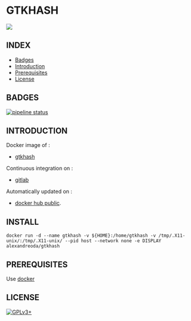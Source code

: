 # GTKHASH

<img src="https://salsa.debian.org/uploads/-/system/project/avatar/21127/gtkhash.png" />


## INDEX

- [Badges](#BADGES)
- [Introduction](#INTRODUCTION)
- [Prerequisites](#PREREQUISITESITES)
- [License](#LICENSE)


## BADGES

[![pipeline status](https://gitlab.com/oda-alexandre/gtkhash/badges/master/pipeline.svg)](https://gitlab.com/oda-alexandre/gtkhash/commits/master)


## INTRODUCTION

Docker image of :

- [gtkhash](https://github.com/tristanheaven/gtkhash)

Continuous integration on :

- [gitlab](https://gitlab.com/oda-alexandre/gtkhash/pipelines)

Automatically updated on :

- [docker hub public](https://hub.docker.com/r/alexandreoda/gtkhash).


## INSTALL

```
docker run -d --name gtkhash -v ${HOME}:/home/gtkhash -v /tmp/.X11-unix/:/tmp/.X11-unix/ --pid host --network none -e DISPLAY alexandreoda/gtkhash
```

## PREREQUISITES

Use [docker](https://www.docker.com)


## LICENSE

[![GPLv3+](http://gplv3.fsf.org/gplv3-127x51.png)](https://gitlab.com/oda-alexandre/gtkhash/blob/master/LICENSE)
